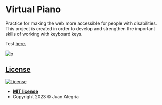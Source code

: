 # Virtual Piano
Practice for making the web more accessible for people with disabilities. This project is created in order to develop and strengthen the important skills of working with keyboard keys.

Test <a href="https://zejiran.github.io/virtual-piano/public/">here.
  
<img src="https://i.ibb.co/PhmNK6Q/p.png" alt="p" border="0">

## License

[![License](http://img.shields.io/:license-mit-blue.svg?style=flat-square)](http://badges.mit-license.org)

- **[MIT license](LICENSE)**
- Copyright 2023 © Juan Alegría
